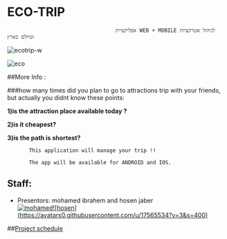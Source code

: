 #                                                           ECO-TRIP	
                                       אפליקציית WEB + MOBILE לניהול אטרקציות וטיולם בארץ
![ecotrip-w](https://user-images.githubusercontent.com/17565537/27345703-57908326-55f3-11e7-9ec7-954c9e5c03c2.jpg)


![eco](https://user-images.githubusercontent.com/17565534/27374237-c6ab858c-5673-11e7-82e8-1fad96626bde.png)


##More Info :

###how many times did you plan to go to attractions trip with your friends, but actually you didnt know these points:

**1)is the attraction place available today ?**

**2)is it cheapest?**

**3)is the path is shortest?**
           
           This application will manage your trip !! 

           The app will be available for ANDROID and IOS.

## Staff:
* Presentors: mohamed ibrahem and hosen jaber <br>
[![mohamed](https://avatars3.githubusercontent.com/u/17565537?v=3&s=400)](https://github.com/mohamadir)[![hosen] 
(https://avatars0.githubusercontent.com/u/17565534?v=3&s=400)](https://github.com/hosenja)

##[Project schedule](https://calendar.google.com/calendar/embed?src=mohamdib%40gmail.com&ctz=Asia/Jerusalem)
